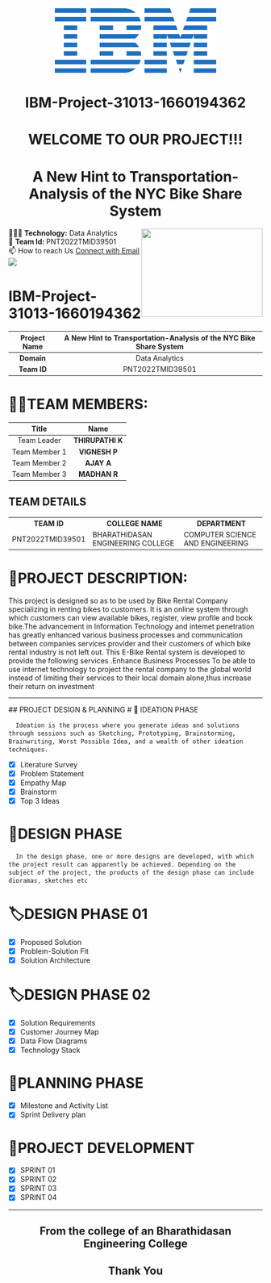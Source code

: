 <div align="center">
<a href="https://github.com/othneildrew/Best-README-Template">
<img src="https://github.com/SuryaR-25/ReadMe-Temp/blob/master/images/IBM_logo.svg.png" alt="Logo" width="320" height="128" >
</a>
 
# IBM-Project-31013-1660194362
# WELCOME TO OUR PROJECT!!!
# A New Hint to Transportation-Analysis of the NYC Bike Share System
 
<img src="https://s3files.core77.com/blog/images/2013/07/CitiBike-yeahigifedit.gif" align="right" width="240" height="175"/>
</div>

👨🏻‍💻 <b>Technology:</b> Data Analytics <br>
📱  <b>Team Id: </b> PNT2022TMID39501 <br>
📫 How to reach Us <a href = "mailto: mahiravi.786@gmail.com">Connect with Email</a><br>
![](https://komarev.com/ghpvc/?username=IBM-Project-31013-1660194362&label=PROFILE+VIEWS) 
# IBM-Project-31013-1660194362



|      **Project Name**     | A New Hint to Transportation-Analysis of the NYC Bike Share System |
|:---------------------:|:------------------------------:|
|         **Domain**        |  Data Analytics |
|        **Team ID**        |  PNT2022TMID39501 |

# 👩‍👦TEAM MEMBERS:
|   **Title**   |      **Name**     |
|:-----------:|:-----------------:|
| Team Leader   |**THIRUPATHI K**|
| Team Member 1 |**VIGNESH P**|
| Team Member 2 |**AJAY A**|
| Team Member 3 |**MADHAN R**|

<h2>TEAM DETAILS</h2>

<table>
  <tr>
    <th>TEAM ID</th>
    <th>COLLEGE NAME</th>
    <th>DEPARTMENT</th>
  </tr>
  <tr>
    <td>PNT2022TMID39501</td>
    <td>BHARATHIDASAN ENGINEERING COLLEGE</td>
    <td>COMPUTER SCIENCE AND ENGINEERING </td>
  </tr>
 
</table>
</body>
</html>

# 📜PROJECT DESCRIPTION:
This project is designed so as to be used by Bike Rental Company specializing in renting bikes to customers. It is an online system through which customers can view available bikes, register, view profile and book bike.The advancement in Information Technology and intemet penetration has greatly enhanced various business processes and communication between companies services provider and their customers of which bike rental industry is not left out. This E-Bike Rental system is developed to provide the following services .Enhance Business Processes To be able to use internet technology to project the rental company to the global world instead of limiting their services to their local domain alone,thus increase their return on investment
<hr>
## PROJECT DESIGN & PLANNING
# 🧩 IDEATION PHASE

      Ideation is the process where you generate ideas and solutions through sessions such as Sketching, Prototyping, Brainstorming, Brainwriting, Worst Possible Idea, and a wealth of other ideation techniques.
- [x] Literature Survey
- [x] Problem Statement
- [x] Empathy Map
- [x] Brainstorm
- [x] Top 3 Ideas

# 📝DESIGN PHASE 
      In the design phase, one or more designs are developed, with which the project result can apparently be achieved. Depending on the subject of the project, the products of the design phase can include dioramas, sketches etc

#  🏷️DESIGN PHASE 01 
- [x] Proposed Solution
- [x] Problem-Solution Fit
- [x] Solution Architecture

 # 🏷️DESIGN PHASE 02 
- [x] Solution Requirements
- [x] Customer Journey Map
- [x] Data Flow Diagrams
- [x] Technology Stack

# 🧨PLANNING PHASE
- [x] Milestone and Activity List
- [x] Sprint Delivery plan

# 🧨PROJECT DEVELOPMENT 
- [x] SPRINT 01
- [x] SPRINT 02
- [x] SPRINT 03
- [x] SPRINT 04

<hr>

<div align="center">
<h2>From the college of an Bharathidasan Engineering College<br></h2>
             <h2>Thank You</h2>
             </div>

